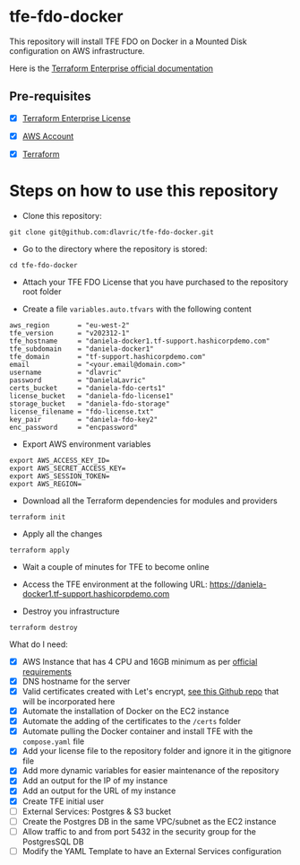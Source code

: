 # tfe-fdo-docker
This repository will install TFE FDO on Docker in a Mounted Disk configuration on AWS infrastructure.

Here is the [Terraform Enterprise official documentation](https://developer.hashicorp.com/terraform/enterprise/flexible-deployments/install/docker/install)


## Pre-requisites

- [X] [Terraform Enterprise License](https://www.hashicorp.com/products/terraform/pricing)
- [X] [AWS Account](https://aws.amazon.com/free/?gclid=Cj0KCQiAy9msBhD0ARIsANbk0A9djPCZfMAnJJ22goFzJssB-b1RfMDf9XvUYa0NuQ8old01xs4u8wIaAts9EALw_wcB&trk=65c60aef-03ac-4364-958d-38c6ccb6a7f7&sc_channel=ps&ef_id=Cj0KCQiAy9msBhD0ARIsANbk0A9djPCZfMAnJJ22goFzJssB-b1RfMDf9XvUYa0NuQ8old01xs4u8wIaAts9EALw_wcB:G:s&s_kwcid=AL!4422!3!458573551357!e!!g!!aws%20account!10908848282!107577274535&all-free-tier.sort-by=item.additionalFields.SortRank&all-free-tier.sort-order=asc&awsf.Free%20Tier%20Types=*all&awsf.Free%20Tier%20Categories=*all)
- [X] [Terraform](https://www.terraform.io/downloads)


# Steps on how to use this repository

- Clone this repository:
```shell
git clone git@github.com:dlavric/tfe-fdo-docker.git
```

- Go to the directory where the repository is stored:
```shell
cd tfe-fdo-docker
```

- Attach your TFE FDO License that you have purchased to the repository root folder

- Create a file `variables.auto.tfvars` with the following content
```hcl
aws_region       = "eu-west-2"
tfe_version      = "v202312-1"
tfe_hostname     = "daniela-docker1.tf-support.hashicorpdemo.com"
tfe_subdomain    = "daniela-docker1"
tfe_domain       = "tf-support.hashicorpdemo.com"
email            = "<your.email@domain.com>"
username         = "dlavric"
password         = "DanielaLavric"
certs_bucket     = "daniela-fdo-certs1"
license_bucket   = "daniela-fdo-license1"
storage_bucket   = "daniela-fdo-storage"
license_filename = "fdo-license.txt"
key_pair         = "daniela-fdo-key2"
enc_password     = "encpassword" 
```

- Export AWS environment variables
```shell
export AWS_ACCESS_KEY_ID=
export AWS_SECRET_ACCESS_KEY=
export AWS_SESSION_TOKEN=
export AWS_REGION= 
```

- Download all the Terraform dependencies for modules and providers
```
terraform init
```

- Apply all the changes
```
terraform apply
```

- Wait a couple of minutes for TFE to become online

- Access the TFE environment at the following URL: https://daniela-docker1.tf-support.hashicorpdemo.com

- Destroy you infrastructure
```
terraform destroy
```




What do I need:

- [X] AWS Instance that has 4 CPU and 16GB minimum as per [official requirements](https://developer.hashicorp.com/terraform/enterprise/replicated/architecture/reference-architecture/aws#terraform-enterprise-server-ec2-via-auto-scaling-group)
- [X] DNS hostname for the server
- [X] Valid certificates created with Let's encrypt, [see this Github repo](https://github.com/dlavric/create-certificates) that will be incorporated here
- [X] Automate the installation of Docker on the EC2 instance
- [X] Automate the adding of the certificates to the `/certs` folder
- [X] Automate pulling the Docker container and install TFE with the `compose.yaml` file
- [X] Add your license file to the repository folder and ignore it in the gitignore file
- [X] Add more dynamic variables for easier maintenance of the repository
- [X] Add an output for the IP of my instance 
- [X] Add an output for the URL of my instance
- [X] Create TFE initial user
- [ ] External Services: Postgres & S3 bucket
- [ ] Create the Postgres DB in the same VPC/subnet as the EC2 instance
- [ ] Allow traffic to and from port 5432 in the security group for the PostgresSQL DB
- [ ] Modify the YAML Template to have an External Services configuration